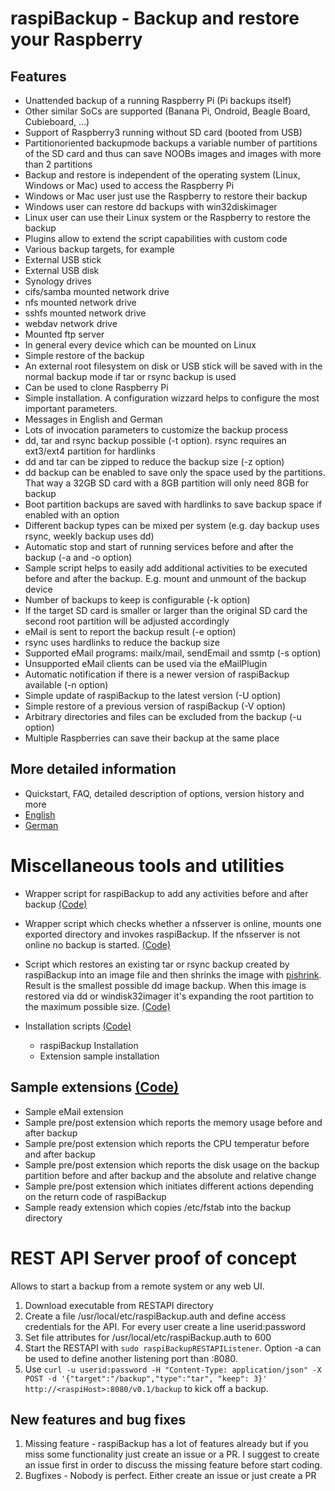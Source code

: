 # raspiBackup - Backup and restore your Raspberry

## Features

* Unattended backup of a running Raspberry Pi (Pi backups itself)
* Other similar SoCs are supported (Banana Pi, Ondroid, Beagle Board, Cubieboard, ...)
* Support of Raspberry3 running without SD card (booted from USB)
* Partitionoriented backupmode backups a variable number of partitions of the SD card and thus can save NOOBs images and images with more than 2 partitions
* Backup and restore is independent of the operating system (Linux, Windows or Mac) used to access the Raspberry Pi
* Windows or Mac user just use the Raspberry to restore their backup
* Windows user can restore dd backups with win32diskimager
* Linux user can use their Linux system or the Raspberry to restore the backup
* Plugins allow to extend the script capabilities with custom code
* Various backup targets, for example
 * External USB stick
 * External USB disk
 * Synology drives
 * cifs/samba mounted network drive
 * nfs mounted network drive
 * sshfs mounted network drive
 * webdav network drive
 * Mounted ftp server
 * In general every device which can be mounted on Linux
* Simple restore of the backup
* An external root filesystem on disk or USB stick will be saved with in the normal backup mode if tar or rsync backup is used
* Can be used to clone Raspberry Pi
* Simple installation. A configuration wizzard helps to configure the most important parameters.
* Messages in English and German
* Lots of invocation parameters to customize the backup process
* dd, tar and rsync backup possible (-t option). rsync requires an ext3/ext4 partition for hardlinks
* dd and tar can be zipped to reduce the backup size (-z option)
* dd backup can be enabled to save only the space used by the partitions. That way a 32GB SD card with a 8GB partition will only need 8GB for backup
* Boot partition backups are saved with hardlinks to save backup space if enabled with an option
* Different backup types can be mixed per system (e.g. day backup uses rsync, weekly backup uses dd)
* Automatic stop and start of running services before and after the backup (-a and -o option)
* Sample script helps to easily add additional activities to be executed before and after the backup. E.g. mount and unmount of the backup device
* Number of backups to keep is configurable (-k option)
* If the target SD card is smaller or larger than the original SD card the second root partition will be adjusted accordingly
* eMail is sent to report the backup result (-e option)
* rsync uses hardlinks to reduce the backup size
* Supported eMail programs: mailx/mail, sendEmail and ssmtp (-s option)
* Unsupported eMail clients can be used via the eMailPlugin
* Automatic notification if there is a newer version of raspiBackup available (-n option)
* Simple update of raspiBackup to the latest version (-U option)
* Simple restore of a previous version of raspiBackup (-V option)
* Arbitrary directories and files can be excluded from the backup (-u option)
* Multiple Raspberries can save their backup at the same place

## More detailed information

* Quickstart, FAQ, detailed description of options, version history and more
 * [English](https://www.linux-tips-and-tricks.de/en/backup)
 * [German](https://www.linux-tips-and-tricks.de/de/raspiBackup)

# Miscellaneous tools and utilities

* Wrapper script for raspiBackup to add any activities before and after backup [(Code)](https://github.com/framps/raspiBackup/blob/master/helper/raspiBackupWrapper.sh)

* Wrapper script which checks whether a nfsserver is online, mounts one exported directory and invokes raspiBackup. If the nfsserver is not online no backup is started. [(Code)](https://github.com/framps/raspiBackup/blob/master/helper/raspiBackupNfsWrapper.sh)

* Script which restores an existing tar or rsync backup created by raspiBackup into an image file and then shrinks the image with [pishrink](https://github.com/Drewsif/PiShrink). Result is the smallest possible dd image backup. When this image is restored via dd or windisk32imager it's expanding the root partition to the maximum possible size. [(Code)](https://github.com/framps/raspiBackup/blob/master/helper/raspiBackupRestore2Image.sh)

* Installation scripts [(Code)](https://github.com/framps/raspiBackup/tree/master/installation)
  * raspiBackup Installation
  * Extension sample installation

## Sample extensions [(Code)](https://github.com/framps/raspiBackup/tree/master/extensions)
* Sample eMail extension
* Sample pre/post extension which reports the memory usage before and after backup
* Sample pre/post extension which reports the CPU temperatur before and after backup
* Sample pre/post extension which reports the disk usage on the backup partition before and after backup and the absolute and relative change
* Sample pre/post extension which initiates different actions depending on the return code of raspiBackup
* Sample ready extension which copies /etc/fstab into the backup directory

# REST API Server proof of concept

Allows to start a backup from a remote system or any web UI.
1. Download executable from RESTAPI directory
2. Create a file /usr/local/etc/raspiBackup.auth and define access credentials for the API. For every user create a line userid:password
3. Set file attributes for /usr/local/etc/raspiBackup.auth to 600
4. Start the RESTAPI with ```sudo raspiBackupRESTAPIListener```. Option -a can be used to define another listening port than :8080.
5. Use ```curl -u userid:password -H "Content-Type: application/json" -X POST -d '{"target":"/backup","type":"tar", "keep": 3}' http://<raspiHost>:8080/v0.1/backup``` to kick off a backup.

## New features and bug fixes

1. Missing feature - raspiBackup has a lot of features already but if you miss some functionality just create an issue or a PR. I suggest to create an issue first in order to discuss the missing feature before start coding.
2. Bugfixes - Nobody is perfect. Either create an issue or just create a PR
